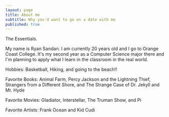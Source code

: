 ```yaml
---
layout: page
title: About me
subtitle: Why you'd want to go on a date with me
published: true
---
```

The Essentials.


My name is Ryan Sandan. I am currently 20 years old and I go to Orange Coast College. 
It's my second year as a Computer Science major there and I'm planning to apply what I learn in the classroom in the real world. 

Hobbies: Basketball, Hiking, and going to the beach!!

Favorite Books: Animal Farm, Percy Jackson and the Lightning Thief, Strangers from a Different Shore, and The Strange Case of Dr. Jekyll and Mr. Hyde

Favorite Movies: Gladiator, Interstellar, The Truman Show, and Pi 

Favorite Artists: Frank Ocean and Kid Cudi

